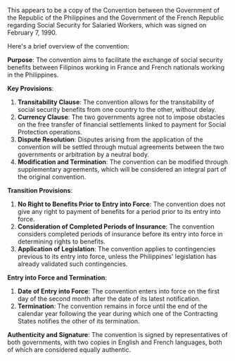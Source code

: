 This appears to be a copy of the Convention between the Government of the Republic of the Philippines and the Government of the French Republic regarding Social Security for Salaried Workers, which was signed on February 7, 1990.

Here's a brief overview of the convention:

**Purpose**: The convention aims to facilitate the exchange of social security benefits between Filipinos working in France and French nationals working in the Philippines.

**Key Provisions**:

1. **Transitability Clause**: The convention allows for the transitability of social security benefits from one country to the other, without delay.
2. **Currency Clause**: The two governments agree not to impose obstacles on the free transfer of financial settlements linked to payment for Social Protection operations.
3. **Dispute Resolution**: Disputes arising from the application of the convention will be settled through mutual agreements between the two governments or arbitration by a neutral body.
4. **Modification and Termination**: The convention can be modified through supplementary agreements, which will be considered an integral part of the original convention.

**Transition Provisions**:

1. **No Right to Benefits Prior to Entry into Force**: The convention does not give any right to payment of benefits for a period prior to its entry into force.
2. **Consideration of Completed Periods of Insurance**: The convention considers completed periods of insurance before its entry into force in determining rights to benefits.
3. **Application of Legislation**: The convention applies to contingencies previous to its entry into force, unless the Philippines' legislation has already validated such contingencies.

**Entry into Force and Termination**:

1. **Date of Entry into Force**: The convention enters into force on the first day of the second month after the date of its latest notification.
2. **Termination**: The convention remains in force until the end of the calendar year following the year during which one of the Contracting States notifies the other of its termination.

**Authenticity and Signature**: The convention is signed by representatives of both governments, with two copies in English and French languages, both of which are considered equally authentic.
